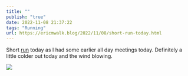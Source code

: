 ```yaml
---
title: ""
publish: "true"
date: 2022-11-08 21:37:22
tags: "Running"
url: https://ericmwalk.blog/2022/11/08/short-run-today.html
---
```


Short [run](http://www.strava.com/activities/8086525257) today as I had some earlier all day meetings today. Definitely a little colder out today and the wind blowing.


![](https://ericmwalk.blog/uploads/2022/cd884e0a89.jpg)